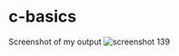 # c-basics
Screenshot of my output
![screenshot 139](https://user-images.githubusercontent.com/43078680/51719135-e62ec800-200d-11e9-9211-e36f66dd76b0.png)

